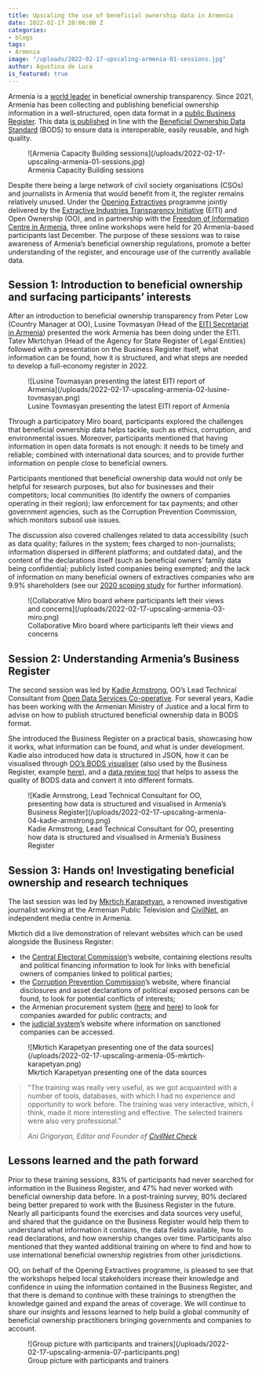 ```yaml
---
title: Upscaling the use of beneficial ownership data in Armenia
date: 2022-02-17 20:06:00 Z
categories:
- blogs
tags:
- Armenia
image: "/uploads/2022-02-17-upscaling-armenia-01-sessions.jpg"
author: Agustina de Luca
is_featured: true
---
```


Armenia is a [world leader](/blogs/armenia-breaks-new-ground-with-extractives-disclosures/) in beneficial ownership transparency. Since 2021, Armenia has been collecting and publishing beneficial ownership information in a well-structured, open data format in a [public Business Register](https://www.eiti.am/hy/%D4%BB%D5%8D-%D5%B0%D5%A1%D5%B5%D5%BF%D5%A1%D6%80%D5%A1%D6%80%D5%A1%D5%A3%D5%A5%D6%80/?tab=88). This data [is published](/blogs/armenia-and-latvia-become-first-countries-to-publish-data-in-line-with-the-beneficial-ownership-data-standard/) in line with the [Beneficial Ownership Data Standard](http://standard.openownership.org/en/0.2.0/) (BODS) to ensure data is interoperable, easily reusable, and high quality.

<figure>
![Armenia Capacity Building sessions](/uploads/2022-02-17-upscaling-armenia-01-sessions.jpg)
<figcaption>Armenia Capacity Building sessions</figcaption>
</figure>

Despite there being a large network of civil society organisations (CSOs) and journalists in Armenia that would benefit from it, the register remains relatively unused. Under the [Opening Extractives](https://www.youtube.com/watch?v=RCUeu1F7mJE) programme jointly delivered by the [Extractive Industries Transparency Initiative](http://eiti.org) (EITI) and Open Ownership (OO), and in partnership with the [Freedom of Information Centre in Armenia](http://www.foi.am/en/), three online workshops were held for 20 Armenia-based participants last December. The purpose of these sessions was to raise awareness of Armenia’s beneficial ownership regulations, promote a better understanding of the register, and encourage use of the currently available data.

## Session 1: Introduction to beneficial ownership and surfacing participants’ interests

After an introduction to beneficial ownership transparency from Peter Low (Country Manager at OO), Lusine Tovmasyan (Head of the [EITI Secretariat in Armenia](https://www.eiti.am/)) presented the work Armenia has been doing under the EITI. Tatev Mkrtchyan (Head of the Agency for State Register of Legal Entities) followed with a presentation on the Business Register itself, what information can be found, how it is structured, and what steps are needed to develop a full-economy register in 2022.

<figure>
![Lusine Tovmasyan presenting the latest EITI report of Armenia](/uploads/2022-02-17-upscaling-armenia-02-lusine-tovmasyan.png)
<figcaption>Lusine Tovmasyan presenting the latest EITI report of Armenia</figcaption>
</figure>

Through a participatory Miro board, participants explored the challenges that beneficial ownership data helps tackle, such as ethics, corruption, and environmental issues. Moreover, participants mentioned that having information in open data formats is not enough: it needs to be timely and reliable; combined with international data sources; and to provide further information on people close to beneficial owners.

Participants mentioned that beneficial ownership data would not only be helpful for research purposes, but also for businesses and their competitors; local communities (to identify the owners of companies operating in their region); law enforcement for tax payments; and other government agencies, such as the Corruption Prevention Commission, which monitors subsoil use issues.

The discussion also covered challenges related to data accessibility (such as data quality; failures in the system; fees charged to non-journalists; information dispersed in different platforms; and outdated data), and the content of the declarations itself (such as beneficial owners’ family data being confidential; publicly listed companies being exempted; and the lack of information on many beneficial owners of extractives companies who are 9.9% shareholders (see our [2020 scoping study](/uploads/oo-report-armenia-scoping-report-2020-08.pdf) for further information).

<figure>
![Collaborative Miro board where participants left their views and concerns](/uploads/2022-02-17-upscaling-armenia-03-miro.png)
<figcaption>Collaborative Miro board where participants left their views and concerns</figcaption>
</figure>

## Session 2: Understanding Armenia’s Business Register

The second session was led by [Kadie Armstrong](/team/kadie-armstrong/), OO’s Lead Technical Consultant from [Open Data Services Co-operative](https://opendataservices.coop/). For several years, Kadie has been working with the Armenian Ministry of Justice and a local firm to advise on how to publish structured beneficial ownership data in BODS format.

She introduced the Business Register on a practical basis, showcasing how it works, what information can be found, and what is under development. Kadie also introduced how data is structured in JSON, how it can be visualised through [OO’s BODS visualiser](/visualisation/visualisation-tool/) (also used by the Business Register, example [here](https://www.e-register.am/en/companies/1340197/declaration/c51e08a7-6fdb-4ab7-a55c-c74a68a8f54c?diagram=1)), and a [data review tool](https://datareview.openownership.org/) that helps to assess the quality of BODS data and convert it into different formats.

<figure>
![Kadie Armstrong, Lead Technical Consultant for OO, presenting how data is structured and visualised in Armenia’s Business Register](/uploads/2022-02-17-upscaling-armenia-04-kadie-armstrong.png)
<figcaption>Kadie Armstrong, Lead Technical Consultant for OO, presenting how data is structured and visualised in Armenia’s Business Register</figcaption>
</figure>

## Session 3: Hands on! Investigating beneficial ownership and research techniques

The last session was led by [Mkrtich Karapetyan](https://www.n-ost.org/users/view/1510), a renowned investigative journalist working at the Armenian Public Television and [CivilNet](https://www.civilnet.am/), an independent media centre in Armenia.

Mkrtich did a live demonstration of relevant websites which can be used alongside the Business Register:

* the [Central Electoral Commission](https://www.elections.am/Register)’s website, containing elections results and political financing information to look for links with beneficial owners of companies linked to political parties;
* the [Corruption Prevention Commission](http://cpcarmenia.am/hy/strategy/)’s website, where financial disclosures and asset declarations of political exposed persons can be found, to look for potential conflicts of interests;
* the Armenian procurement system ([here](https://gnumner.am) and [here](https://armeps.am/ppcm/public/contracts)) to look for companies awarded for public contracts; and
* the [judicial system](http://datalex.am/)’s website where information on sanctioned companies can be accessed.

<figure>
![Mkrtich Karapetyan presenting one of the data sources](/uploads/2022-02-17-upscaling-armenia-05-mkrtich-karapetyan.png)
<figcaption>Mkrtich Karapetyan presenting one of the data sources</figcaption>
</figure>

> "The training was really very useful, as we got acquainted with a number of tools, databases, with which I had no experience and opportunity to work before. The training was very interactive, which, I think, made it more interesting and effective. The selected trainers were also very professional."
>
> <cite>Ani Grigoryan, Editor and Founder of [CivilNet Check](https://www.civilnet.am/)</cite>

## Lessons learned and the path forward

Prior to these training sessions, 83% of participants had never searched for information in the Business Register, and 47% had never worked with beneficial ownership data before. In a post-training survey, 80% declared being better prepared to work with the Business Register in the future. Nearly all participants found the exercises and data sources very useful, and shared that the guidance on the Business Register would help them to understand what information it contains, the data fields available, how to read declarations, and how ownership changes over time. Participants also mentioned that they wanted additional training on where to find and how to use international beneficial ownership registries from other jurisdictions.

OO, on behalf of the Opening Extractives programme, is pleased to see that the workshops helped local stakeholders increase their knowledge and confidence in using the information contained in the Business Register, and that there is demand to continue with these trainings to strengthen the knowledge gained and expand the areas of coverage. We will continue to share our insights and lessons learned to help build a global community of beneficial ownership practitioners bringing governments and companies to account.

<figure>
![Group picture with participants and trainers](/uploads/2022-02-17-upscaling-armenia-07-participants.png)
<figcaption>Group picture with participants and trainers</figcaption>
</figure>